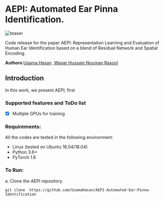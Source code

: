 # AEPI: Automated Ear Pinna Identification.

![teaser](https://github.com/UsamaHasan/AEPI-Automated-Ear-Pinna-Identification/blob/master/doc/spnet.png)

Code release for the paper AEPI: Representation Learning and Evaluation of Human Ear Identification based on a blend of Residual Network and Spatial Encoding.

**Authors**:[Usama Hasan](https://usamahasan.github.io/) ,[Waqar Hussain](https://www.researchgate.net/profile/Waqar_Hussain7),[Nouman Rasool](https://www.researchgate.net/profile/Nouman_Rasool)

## Introduction
In this work, we present AEPI; first 


### Supported features and ToDo list
- [x] Multiple GPUs for training

### Requirements:
All the codes are tested in the following environment:
* Linux (tested on Ubuntu 16.04/18.04)
* Python 3.6+
* PyTorch 1.6

### To Run: 

a. Clone the AEPI repository.
```shell
git clone  https://github.com/UsamaHasan/AEPI-Automated-Ear-Pinna-Identification
```
